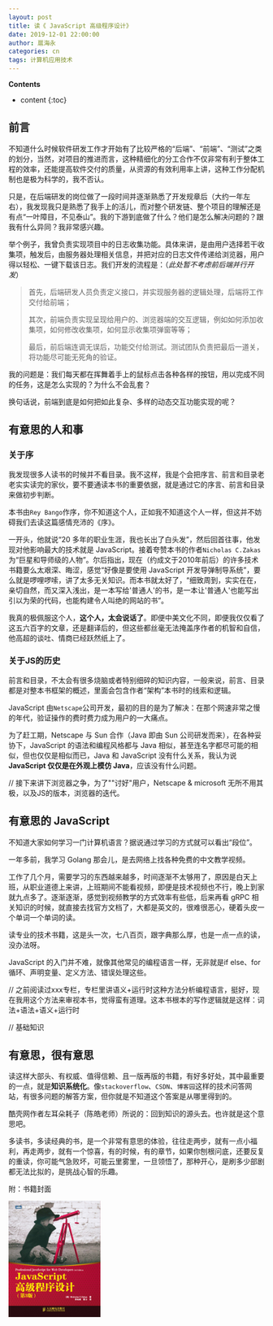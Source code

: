 ```yaml
---
layout: post
title: 读《 JavaScript 高级程序设计》
date: 2019-12-01 22:00:00
author: 扈海永
categories: cn
tags: 计算机应用技术
--- 
```


__Contents__

* content
{:toc}

## 前言

不知道什么时候软件研发工作才开始有了比较严格的“后端”、“前端”、“测试”之类的划分，当然，对项目的推进而言，这种精细化的分工合作不仅非常有利于整体工程的效率，还能提高软件交付的质量，从资源的有效利用率上讲，这种工作分配机制也是极为科学的，我不否认。

只是，在后端研发的岗位做了一段时间并逐渐熟悉了开发规章后（大约一年左右），我发现我只是熟悉了我手上的活儿，而对整个研发链、整个项目的理解还是有点“一叶障目，不见泰山”。我的下游到底做了什么？他们是怎么解决问题的？跟我有什么异同？我非常感兴趣。

举个例子，我曾负责实现项目中的日志收集功能。具体来讲，是由用户选择若干收集项，触发后，由服务器处理相关信息，并把对应的日志文件传递给浏览器，用户得以轻松、一键下载该日志。我们开发的流程是：（_此处暂不考虑前后端并行开发_）

> 首先，后端研发人员负责定义接口，并实现服务器的逻辑处理，后端将工作交付给前端；
>
> 其次，前端负责实现呈现给用户的、浏览器端的交互逻辑，例如如何添加收集项，如何修改收集项，如何显示收集项弹窗等等；
>
> 最后，前后端连调无误后，功能交付给测试。测试团队负责把最后一道关，将功能尽可能无死角的验证。

我的问题是：我们每天都在挥舞着手上的鼠标点击各种各样的按钮，用以完成不同的任务，这是怎么实现的？为什么不会乱套？

换句话说，前端到底是如何把如此复杂、多样的动态交互功能实现的呢？

## 有意思的人和事

### 关于序
我发现很多人读书的时候并不看目录。我不这样，我是个会把序言、前言和目录老老实实读完的家伙，要不要通读本书的重要依据，就是通过它的序言、前言和目录来做初步判断。

本书由`Rey Bango`作序，你不知道这个人，正如我不知道这个人一样，但这并不妨碍我们去读这篇感情充沛的《序》。

一开头，他就说“20 多年的职业生涯，我也长出了白头发”，然后回首往事，他发现对他影响最大的技术就是 JavaScript。接着夸赞本书的作者`Nicholas C.Zakas`为“巨星和导师级的人物”。尔后指出，现在（约成文于2010年前后）的许多技术书籍要么太艰深、晦涩，感觉“好像是要使用 JavaScript 开发导弹制导系统”，要么就是啰哩啰嗦，讲了太多无关知识。而本书就太好了，“细致周到，实实在在，亲切自然，而又深入浅出，是一本写给'普通人'的书，是一本让'普通人'也能写出引以为荣的代码，也能构建令人叫绝的网站的书”。

我真的极佩服这个人，**这个人，太会说话了**。即便中美文化不同，即便我仅仅看了这五六百字的文章，还是翻译后的，但这些都丝毫无法掩盖序作者的机智和自信，他高超的谈吐、情商已经跃然纸上了。

### 关于JS的历史

前言和目录，不太会有很多烧脑或者特别细碎的知识内容，一般来说，前言、目录都是对整本书框架的概述，里面会包含作者“架构”本书时的线索和逻辑。

JavaScript 由`Netscape`公司开发，最初的目的是为了解决：在那个网速非常之慢的年代，验证操作的费时费力成为用户的一大痛点。

为了赶工期，Netscape 与 Sun 合作（Java 即由 Sun 公司研发而来），在各种妥协下，JavaScript 的语法和编程风格都与 Java 相似，甚至连名字都尽可能的相似，但也仅仅是相似而已，Java 和 JavaScript 没有什么关系，我认为说 **JavaScript 仅仅是在外观上模仿 Java**，应该没有什么问题。

// 接下来讲下浏览器之争，为了""讨好"用户，Netscape & microsoft 无所不用其极，以及JS的版本，浏览器的迭代。



## 有意思的 JavaScript

不知道大家如何学习一门计算机语言？据说通过学习的方式就可以看出“段位”。

一年多前，我学习 Golang 那会儿，是去网络上找各种免费的中文教学视频。

工作了几个月，需要学习的东西越来越多，时间逐渐不太够用了，原因是白天上班，从职业道德上来讲，上班期间不能看视频，即便是技术视频也不行，晚上到家就九点多了。逐渐逐渐，感觉到视频教学的方式效率有些低，后来再看 gRPC 相关知识的时候，就直接去找官方文档了，大都是英文的，很难很恶心，硬着头皮一个单词一个单词的读。

读专业的技术书籍，这是头一次，七八百页，跟字典那么厚，也是一点一点的读，没办法呀。

JavaScript 的入门并不难，就像其他常见的编程语言一样，无非就是if else、for 循环、声明变量、定义方法、错误处理这些。

// 之前阅读过xxx专栏，专栏里讲语义+运行时这种方法分析编程语言，挺好，现在我用这个方法来审视本书，觉得蛮有道理。这本书根本的写作逻辑就是这样：词法+语法+语义+运行时

// 基础知识


## 有意思，很有意思

读这样大部头、有权威、值得信赖、且一版再版的书籍，有好多好处，其中最重要的一点，就是**知识系统化**。像`stackoverflow`、`CSDN`、`博客园`这样的技术问答网站，有很多问题的解答方案，但你就是不知道这个答案是从哪里得到的。

酷壳网作者左耳朵耗子（陈皓老师）所说的：回到知识的源头去。也许就是这个意思吧。

多读书，多读经典的书，是一个非常有意思的体验，往往走两步，就有一点小福利，再走两步，就有一个惊喜，有的时候，有的章节，如果你刨根问底，还要反复的重读，你可能气急败坏，可能云里雾里，一旦领悟了，那种开心，是刷多少部剧都无法比拟的，是挑战心智的乐趣。

附：书籍封面

<p>
    <img src="/images/professional-js-for-web-devs.jpg" width="36%">
</p>